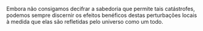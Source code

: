 ﻿Embora não consigamos decifrar a sabedoria que permite tais catástrofes, podemos sempre discernir os efeitos benéficos destas perturbações locais à medida que elas são refletidas pelo universo como um todo.